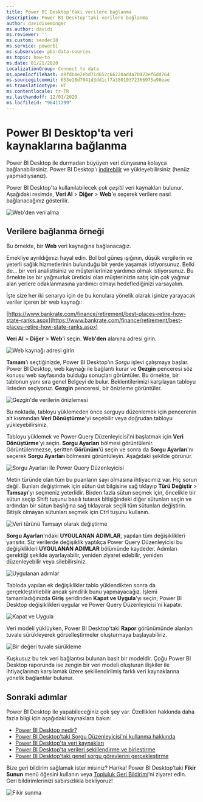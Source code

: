 ```yaml
---
title: Power BI Desktop'taki verilere bağlanma
description: Power BI Desktop'taki verilere bağlanma
author: davidiseminger
ms.author: davidi
ms.reviewer: ''
ms.custom: seodec18
ms.service: powerbi
ms.subservice: pbi-data-sources
ms.topic: how-to
ms.date: 01/21/2020
LocalizationGroup: Connect to data
ms.openlocfilehash: a9fdb4e2ebd71d652c66220ad4a70473ef6dd764
ms.sourcegitcommit: 653e18d7041d3dd1cf7a38010372366975a98eae
ms.translationtype: HT
ms.contentlocale: tr-TR
ms.lasthandoff: 12/01/2020
ms.locfileid: "96411299"
---
```

# <a name="connect-to-data-sources-in-power-bi-desktop"></a>Power BI Desktop'ta veri kaynaklarına bağlanma

Power BI Desktop ile durmadan büyüyen veri dünyasına kolayca bağlanabilirsiniz. Power BI Desktop'ı [indirebilir](https://go.microsoft.com/fwlink/?LinkID=521662) ve yükleyebilirsiniz (henüz yapmadıysanız).

Power BI Desktop'ta kullanılabilecek *çok çeşitli* veri kaynakları bulunur. Aşağıdaki resimde, **Veri Al** > **Diğer** > **Web**'e seçerek verilere nasıl bağlanacağınız gösterilir.

![Web'den veri alma](media/desktop-connect-to-data/get-data-from-the-web.png)

## <a name="example-of-connecting-to-data"></a>Verilere bağlanma örneği

Bu örnekte, bir **Web** veri kaynağına bağlanacağız.

Emekliye ayrıldığınızı hayal edin. Bol bol güneş ışığının, düşük vergilerin ve yeterli sağlık hizmetlerinin bulunduğu bir yerde yaşamak istiyorsunuz. Belki de... bir veri analistisiniz ve müşterilerinize yardımcı olmak istiyorsunuz. Bu örnekte ise bir yağmurluk üreticisi olan müşterinizin satış için *çok* yağmur alan yerlere odaklanmasına yardımcı olmayı hedeflediğinizi varsayalım.

İşte size her iki senaryo için de bu konulara yönelik olarak işinize yarayacak veriler içeren bir web kaynağı:

[https://www.bankrate.com/finance/retirement/best-places-retire-how-state-ranks.aspx](https://www.bankrate.com/finance/retirement/best-places-retire-how-state-ranks.aspx)

**Veri Al** > **Diğer** > **Web**'i seçin. **Web'den** alanına adresi girin.

![Web kaynağı adresi girin](media/desktop-connect-to-data/connecttodata_3.png)

**Tamam**'ı seçtiğinizde, Power BI Desktop'ın *Sorgu* işlevi çalışmaya başlar. Power BI Desktop, web kaynağı ile bağlantı kurar ve **Gezgin** penceresi söz konusu web sayfasında bulduğu sonuçları görüntüler. Bu örnekte, bir tablonun yanı sıra genel Belgeyi de bulur. Beklentilerimizi karşılayan tabloyu listeden seçiyoruz. **Gezgin** penceresi, bir önizleme görüntüler.

![Gezgin'de verilerin önizlemesi](media/desktop-connect-to-data/datasources_fromnavigatordialog.png)

Bu noktada, tabloyu yüklemeden önce sorguyu düzenlemek için pencerenin alt kısmından **Veri Dönüştürme**'yi seçebilir veya doğrudan tabloyu yükleyebilirsiniz.

Tabloyu yüklemek ve Power Query Düzenleyicisi'ni başlatmak için **Veri Dönüştürme**'yi seçin. **Sorgu Ayarları** bölmesi görüntülenir. Görüntülenmezse, şeritten **Görünüm**'ü seçin ve sonra da **Sorgu Ayarları**'nı seçerek **Sorgu Ayarları** bölmesini görüntüleyin. Aşağıdaki şekilde görünür.

![Sorgu Ayarları ile Power Query Düzenleyicisi](media/desktop-connect-to-data/designer_gsg_editquery.png)

Metin türünde olan tüm bu puanların sayı olmasına ihtiyacımız var. Hiç sorun değil. Bunları değiştirmek için sütun üst bilgisine sağ tıklayıp **Türü Değiştir** > **Tamsayı**'yı seçmeniz yeterlidir. Birden fazla sütun seçmek için, öncelikle bir sütun seçip Shift tuşunu basılı tutarak bitişiğindeki diğer sütunları seçin ve ardından bir sütun başlığına sağ tıklayarak seçili tüm sütunları değiştirin. Bitişik olmayan sütunları seçmek için Ctrl tuşunu kullanın.

![Veri türünü Tamsayı olarak değiştirme](media/desktop-connect-to-data/designer_gsg_changedatatype.png)

**Sorgu Ayarları**'ndaki **UYGULANAN ADIMLAR**, yapılan tüm değişiklikleri yansıtır. Siz verilerde değişiklik yaptıkça Power Query Düzenleyicisi bu değişiklikleri **UYGULANAN ADIMLAR** bölümünde kaydeder. Adımları gerektiği şekilde ayarlayabilir, yeniden ziyaret edebilir, yeniden düzenleyebilir veya silebilirsiniz.

![Uygulanan adımlar](media/desktop-connect-to-data/designer_gsg_appliedsteps_changedtype.png)

Tabloda yapılan ek değişiklikler tablo yüklendikten sonra da gerçekleştirilebilir ancak şimdilik bunu yapmayacağız. İşlemi tamamladığınızda **Giriş** şeridinden **Kapat ve Uygula**'yı seçin; Power BI Desktop değişiklikleri uygular ve Power Query Düzenleyicisi'ni kapatır.

![Kapat ve Uygula](media/desktop-connect-to-data/connecttodata_closenload.png)

Veri modeli yüklüyken, Power BI Desktop'taki **Rapor** görünümünde alanları tuvale sürükleyerek görselleştirmeler oluşturmaya başlayabiliriz.

![Bir değeri tuvale sürükleme](media/desktop-connect-to-data/connecttodata_dragontoreportview.png)

Kuşkusuz bu tek veri bağlantısı bulunan basit bir modeldir. Çoğu Power BI Desktop raporunda ise zengin bir veri modeli oluşturan ilişkiler ile ihtiyaçlarınızı karşılamak üzere şekillendirilmiş farklı veri kaynaklarına yönelik bağlantılar bulunur.

## <a name="next-steps"></a>Sonraki adımlar
Power BI Desktop ile yapabileceğiniz çok şey var. Özellikleri hakkında daha fazla bilgi için aşağıdaki kaynaklara bakın:

* [Power BI Desktop nedir?](../fundamentals/desktop-what-is-desktop.md)
* [Power BI Desktop’taki Sorgu Düzenleyicisi'ni kullanma hakkında](../transform-model/desktop-query-overview.md)
* [Power BI Desktop'ta veri kaynakları](desktop-data-sources.md)
* [Power BI Desktop'ta verileri şekillendirme ve birleştirme](desktop-shape-and-combine-data.md)
* [Power BI Desktop'taki genel sorgu görevlerini gerçekleştirme](../transform-model/desktop-common-query-tasks.md)   

Bize geri bildirim sağlamak ister misiniz? Harika! Power BI Desktop’taki **Fikir Sunun** menü öğesini kullanın veya [Topluluk Geri Bildirimi](https://community.powerbi.com/t5/Community-Feedback/bd-p/community-feedback)’ni ziyaret edin. Geri bildirimlerinizi sabırsızlıkla bekliyoruz!

![Fikir sunma](media/desktop-connect-to-data/sendfeedback.png)
